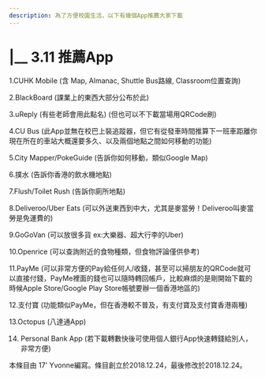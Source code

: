 ```yaml
---
description: 為了方便校園生活，以下有幾個App推薦大家下載
---
```


# \|\_\_ 3.11 推薦App

1.CUHK Mobile \(含 Map, Almanac, Shuttle Bus路線, Classroom位置查詢\)

2.BlackBoard \(課業上的東西大部分公布於此\)

3.uReply \(有些老師會用此點名\) \(但也可以不下載當場用QRCode刷\)

4.CU Bus \(此App並無在校巴上裝追蹤器，但它有從發車時間推算下一班車距離你現在所在的車站大概還要多久、以及兩個地點之間如何移動的功能\)

5.City Mapper/PokeGuide \(告訴你如何移動，類似Google Map\)

6.撲水 \(告訴你香港的飲水機地點\)

7.Flush/Toilet Rush \(告訴你廁所地點\)

8.Deliveroo/Uber Eats \(可以外送東西到中大，尤其是麥當勞！Deliveroo叫麥當勞是免運費的\)

9.GoGoVan \(可以放很多貨 ex:大樂器、超大行李的Uber\)

10.Openrice \(可以查詢附近的食物種類，但食物評論僅供參考\)

11.PayMe \(可以非常方便的Pay給任何人/收錢，甚至可以掃朋友的QRCode就可以直接付錢，PayMe裡面的錢也可以隨時轉回帳戶，比較麻煩的是剛開始下載的時候Apple Store/Google Play Store帳號要辦一個香港地區的\)

12.支付寶 \(功能類似PayMe，但在香港較不普及，有支付寶及支付寶香港兩種\)

13.Octopus \(八達通App\)

14. Personal Bank App \(若下載轉數快後可使用個人銀行App快速轉錢給別人，非常方便\)

本條目由 17' Yvonne編寫。條目創立於2018.12.24，最後修改於2018.12.24。

